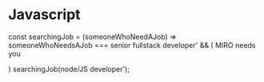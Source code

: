 # Javascript
const searchingJob = (someoneWhoNeedAJob) => someoneWhoNeedsAJob === senior fullstack developer' && ( MIRO needs you

 ) searchingJob(node/JS developer');

